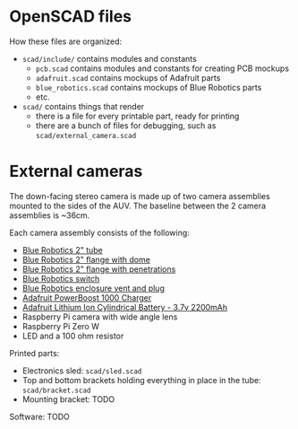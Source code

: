 # OpenSCAD files

How these files are organized:

* `scad/include/` contains modules and constants
  * `pcb.scad` contains modules and constants for creating PCB mockups
  * `adafruit.scad` contains mockups of Adafruit parts
  * `blue_robotics.scad` contains mockups of Blue Robotics parts
  * etc.
* `scad/` contains things that render
  * there is a file for every printable part, ready for printing
  * there are a bunch of files for debugging, such as `scad/external_camera.scad`

# External cameras

The down-facing stereo camera is made up of two camera assemblies mounted to the sides of the AUV.
The baseline between the 2 camera assemblies is ~36cm.

Each camera assembly consists of the following:

* [Blue Robotics 2" tube](https://bluerobotics.com/product-category/watertight-enclosures/2-series/)
* [Blue Robotics 2" flange with dome](https://bluerobotics.com/product-category/watertight-enclosures/2-series/)
* [Blue Robotics 2" flange with penetrations](https://bluerobotics.com/product-category/watertight-enclosures/2-series/)
* [Blue Robotics switch](https://bluerobotics.com/store/comm-control-power/switch/switch-10-5a-r1/)
* [Blue Robotics enclosure vent and plug](https://bluerobotics.com/store/cables-connectors/penetrators/vent-asm-r1/)
* [Adafruit PowerBoost 1000 Charger](https://www.adafruit.com/product/2465)
* [Adafruit Lithium Ion Cylindrical Battery - 3.7v 2200mAh](https://www.adafruit.com/product/1781)
* Raspberry Pi camera with wide angle lens
* Raspberry Pi Zero W
* LED and a 100 ohm resistor

Printed parts:
* Electronics sled: `scad/sled.scad`
* Top and bottom brackets holding everything in place in the tube: `scad/bracket.scad`
* Mounting bracket: TODO

Software: TODO